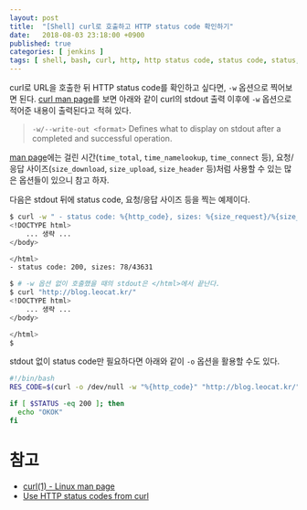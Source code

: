 ```yaml
---
layout: post
title:  "[Shell] curl로 호출하고 HTTP status code 확인하기"
date:   2018-08-03 23:18:00 +0900
published: true
categories: [ jenkins ]
tags: [ shell, bash, curl, http, http status code, status code, status, code, response, result ]
---
```


curl로 URL을 호출한 뒤 HTTP status code를 확인하고 싶다면, `-w` 옵션으로 찍어보면 된다. [curl man page](https://linux.die.net/man/1/curl)를 보면 아래와 같이 curl의 stdout 출력 이후에 `-w` 옵션으로 적어준 내용이 출력된다고 적혀 있다.

> `-w/--write-out <format>`
> Defines what to display on stdout after a completed and successful operation.

[man page](https://linux.die.net/man/1/curl)에는 걸린 시간(`time_total`, `time_namelookup`, `time_connect` 등), 요청/응답 사이즈(`size_download`, `size_upload`, `size_header` 등)처럼 사용할 수 있는 많은 옵션들이 있으니 참고 하자.

다음은 stdout 뒤에 status code, 요청/응답 사이즈 등을 찍는 예제이다.

```bash
$ curl -w " - status code: %{http_code}, sizes: %{size_request}/%{size_download}" "http://blog.leocat.kr/"
<!DOCTYPE html>
    ... 생략 ...
</body>

</html>
- status code: 200, sizes: 78/43631

$ # -w 옵션 없이 호출했을 때의 stdout은 </html>에서 끝난다.
$ curl "http://blog.leocat.kr/"
<!DOCTYPE html>
    ... 생략 ...
</body>

</html>
$
```

stdout 없이 status code만 필요하다면 아래와 같이 `-o` 옵션을 활용할 수도 있다.

```bash
#!/bin/bash
RES_CODE=$(curl -o /dev/null -w "%{http_code}" "http://blog.leocat.kr/")

if [ $STATUS -eq 200 ]; then
  echo "OKOK"
fi
```


# 참고

- [curl(1) - Linux man page](https://linux.die.net/man/1/curl)
- [Use HTTP status codes from curl](https://coderwall.com/p/taqiyg/use-http-status-codes-from-curl)
